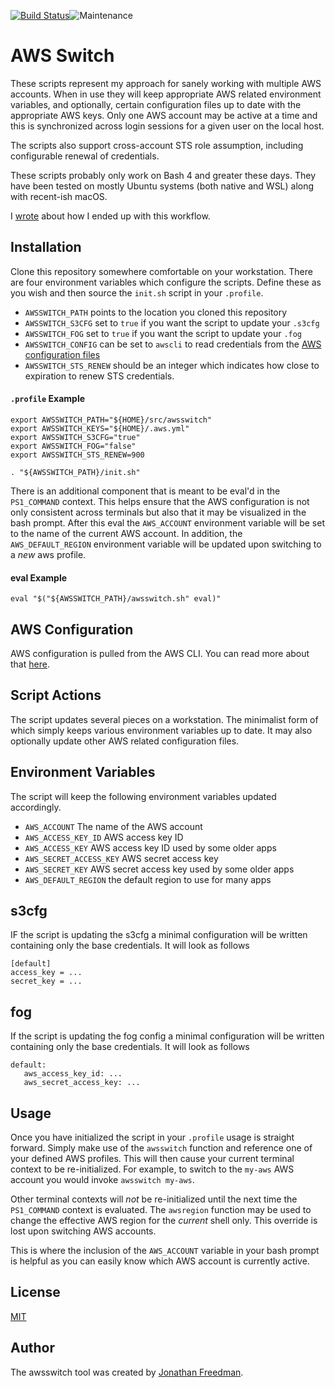 [![Build Status](https://travis-ci.org/otakup0pe/awsswitch.svg?branch=master)](https://travis-ci.org/otakup0pe/awsswitch)![Maintenance](https://img.shields.io/maintenance/yes/2019.svg)

AWS Switch
==========

These scripts represent my approach for sanely working with multiple AWS accounts. When in use they will keep appropriate AWS related environment variables, and optionally, certain configuration files up to date with the appropriate AWS keys. Only one AWS account may be active at a time and this is synchronized across login sessions for a given user on the local host.

The scripts also support cross-account STS role assumption, including configurable renewal of credentials.

These scripts probably only work on Bash 4 and greater these days. They have been tested on mostly Ubuntu systems (both native and WSL) along with recent-ish macOS.

I [wrote](http://blog.jonathanfreedman.bio/post/112089594641/juggling-clouds) about how I ended up with this workflow.

Installation
------------

Clone this repository somewhere comfortable on your workstation. There are four environment variables which configure the scripts. Define these as you wish and then source the `init.sh` script in your `.profile`.

 * `AWSSWITCH_PATH` points to the location you cloned this repository
 * `AWSSWITCH_S3CFG` set to `true` if you want the script to update your `.s3cfg`
 * `AWSSWITCH_FOG` set to `true` if you want the script to update your `.fog`
 * `AWSSWITCH_CONFIG` can be set to `awscli` to read credentials from the [AWS configuration files]()
 * `AWSSWITCH_STS_RENEW` should be an integer which indicates how close to expiration to renew STS credentials.

#### `.profile` Example
```
export AWSSWITCH_PATH="${HOME}/src/awsswitch"
export AWSSWITCH_KEYS="${HOME}/.aws.yml"
export AWSSWITCH_S3CFG="true"
export AWSSWITCH_FOG="false"
export AWSSWITCH_STS_RENEW=900

. "${AWSSWITCH_PATH}/init.sh"
```

There is an additional component that is meant to be eval'd in the `PS1_COMMAND` context. This helps ensure that the AWS configuration is not only consistent across terminals but also that it may be visualized in the bash prompt. After this eval the `AWS_ACCOUNT` environment variable will be set to the name of the current AWS account. In addition, the `AWS_DEFAULT_REGION` environment variable will be updated upon switching to a _new_ aws profile.

#### eval Example

```
eval "$("${AWSSWITCH_PATH}/awsswitch.sh" eval)"
```

AWS Configuration
-----------------

AWS configuration is pulled from the AWS CLI. You can read more about that [here](http://docs.aws.amazon.com/cli/latest/userguide/cli-chap-getting-started.html#cli-config-files).

Script Actions
--------------

The script updates several pieces on a workstation. The minimalist form of which simply keeps various environment variables up to date. It may also optionally update other AWS related configuration files.

## Environment Variables

The script will keep the following environment variables updated accordingly.

* `AWS_ACCOUNT` The name of the AWS account
* `AWS_ACCESS_KEY_ID` AWS access key ID
* `AWS_ACCESS_KEY` AWS access key ID used by some older apps
* `AWS_SECRET_ACCESS_KEY` AWS secret access key
* `AWS_SECRET_KEY` AWS secret access key used by some older apps
* `AWS_DEFAULT_REGION` the default region to use for many apps

## s3cfg

IF the script is updating the s3cfg a minimal configuration will be written containing only the base credentials. It will look as follows

```
[default]
access_key = ...
secret_key = ...
```

## fog

If the script is updating the fog config a minimal configuration will be written containing only the base credentials. It will look as follows

```
default:
   aws_access_key_id: ...
   aws_secret_access_key: ...
```

Usage
-----

Once you have initialized the script in your `.profile` usage is straight forward. Simply make use of the `awsswitch` function and reference one of your defined AWS profiles. This will then cause your current terminal context to be re-initialized. For example, to switch to the `my-aws` AWS account you would invoke `awsswitch my-aws`.

Other terminal contexts will _not_ be re-initialized until the next time the `PS1_COMMAND` context is evaluated. The `awsregion` function may be used to change the effective AWS region for the _current_ shell only. This override is lost upon switching AWS accounts.

This is where the inclusion of the `AWS_ACCOUNT` variable in your bash prompt is helpful as you can easily know which AWS account is currently active.

License
-----

[MIT](https://github.com/otakup0pe/awsswitch/blob/master/LICENSE)

Author
-----
The awsswitch tool was created by [Jonathan Freedman](http://jonathanfreedman.bio/).
